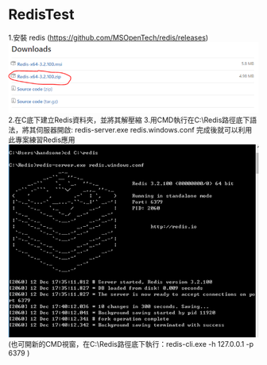 # RedisTest
1.安裝 redis (https://github.com/MSOpenTech/redis/releases)
![](https://github.com/HSTsou/RedisTest/blob/master/redisDownload.PNG)
2.在C底下建立Redis資料夾，並將其解壓縮
3.用CMD執行在C:\Redis路徑底下語法，將其伺服器開啟:
redis-server.exe redis.windows.conf
完成後就可以利用此專案練習Redis應用
![](https://github.com/HSTsou/RedisTest/blob/master/redisRunServer.PNG)
(也可開新的CMD視窗，在C:\Redis路徑底下執行：redis-cli.exe -h 127.0.0.1 -p 6379 )
